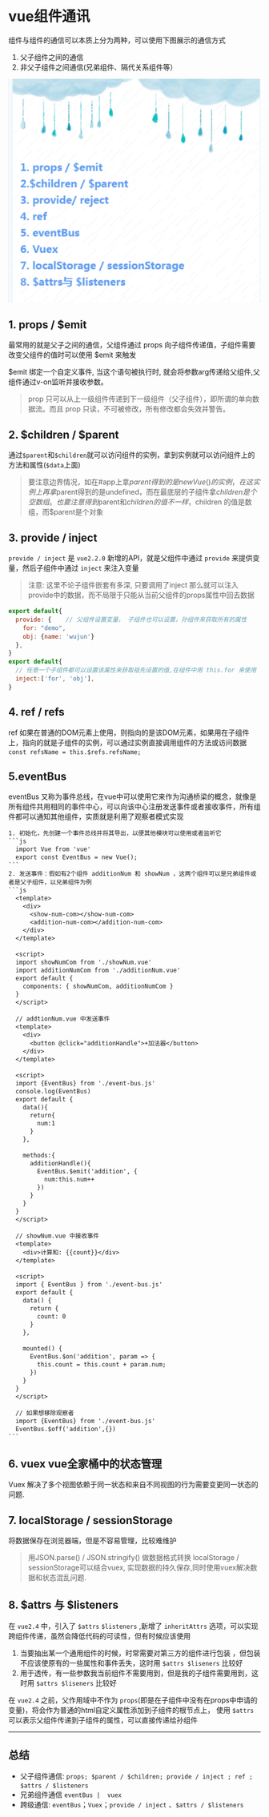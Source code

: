 # vue组件通讯

组件与组件的通信可以本质上分为两种，可以使用下图展示的通信方式
1. 父子组件之间的通信
2. 非父子组件之间通信(兄弟组件、隔代关系组件等）

![vue组件通讯](./images/tongxin.png)


## 1. props / $emit

最常用的就是父子之间的通信，父组件通过 props 向子组件传递值，子组件需要改变父组件的值时可以使用 $emit 来触发

$emit 绑定一个自定义事件, 当这个语句被执行时, 就会将参数arg传递给父组件,父组件通过v-on监听并接收参数。

> prop 只可以从上一级组件传递到下一级组件（父子组件），即所谓的单向数据流。而且 prop 只读，不可被修改，所有修改都会失效并警告。


## 2. $children / $parent

通过`$parent`和`$children`就可以访问组件的实例，拿到实例就可以访问组件上的方法和属性(`$data`上面)

> 要注意边界情况，如在#app上拿$parent得到的是new Vue()的实例，在这实例上再拿$parent得到的是undefined，而在最底层的子组件拿$children是个空数组。也要注意得到$parent和$children的值不一样，$children 的值是数组，而$parent是个对象

## 3. provide / inject

`provide / inject` 是 `vue2.2.0` 新增的API，就是父组件中通过 `provide` 来提供变量，然后子组件中通过 `inject` 来注入变量

> 注意: 这里不论子组件嵌套有多深, 只要调用了inject 那么就可以注入provide中的数据，而不局限于只能从当前父组件的props属性中回去数据

```js
export default{
  provide: {    // 父组件设置变量， 子组件也可以设置，孙组件来获取所有的属性
    for: "demo",
    obj: {name: 'wujun'}
  },
}
export default{
  // 任意一个子组件都可以设置该属性来获取祖先设置的值,在组件中用 this.for 来使用
  inject:['for', 'obj'],
}
```

## 4. ref / refs

ref 如果在普通的DOM元素上使用，则指向的是该DOM元素，如果用在子组件上，指向的就是子组件的实例，可以通过实例直接调用组件的方法或访问数据 `const refsName = this.$refs.refsName;`


## 5.eventBus
eventBus 又称为事件总线，在vue中可以使用它来作为沟通桥梁的概念，就像是所有组件共用相同的事件中心，可以向该中心注册发送事件或者接收事件，所有组件都可以通知其他组件，实质就是利用了观察者模式实现

    1. 初始化，先创建一个事件总线并将其导出，以便其他模块可以使用或者监听它
    ```js
      import Vue from 'vue'
      export const EventBus = new Vue();
    ```
    2. 发送事件：假如有2个组件 additionNum 和 showNum ，这两个组件可以是兄弟组件或者是父子组件，以兄弟组件为例
    ```js
      <template>
        <div>
          <show-num-com></show-num-com>
          <addition-num-com></addition-num-com>
        </div>
      </template>

      <script>
      import showNumCom from './showNum.vue'
      import additionNumCom from './additionNum.vue'
      export default {
        components: { showNumCom, additionNumCom }
      }
      </script>

      // addtionNum.vue 中发送事件
      <template>
        <div>
          <button @click="additionHandle">+加法器</button>
        </div>
      </template>

      <script>
      import {EventBus} from './event-bus.js'
      console.log(EventBus)
      export default {
        data(){
          return{
            num:1
          }
        },

        methods:{
          additionHandle(){
            EventBus.$emit('addition', {
              num:this.num++
            })
          }
        }
      }
      </script>

      // showNum.vue 中接收事件
      <template>
        <div>计算和: {{count}}</div>
      </template>

      <script>
      import { EventBus } from './event-bus.js'
      export default {
        data() {
          return {
            count: 0
          }
        },

        mounted() {
          EventBus.$on('addition', param => {
            this.count = this.count + param.num;
          })
        }
      }
      </script>

      // 如果想移除观察者
      import {EventBus} from './event-bus.js'
      EventBus.$off('addition',{})
    ```


## 6. vuex vue全家桶中的状态管理
Vuex 解决了多个视图依赖于同一状态和来自不同视图的行为需要变更同一状态的问题.

## 7. localStorage / sessionStorage
将数据保存在浏览器端，但是不容易管理，比较难维护

> 用JSON.parse() / JSON.stringify() 做数据格式转换 localStorage / sessionStorage可以结合vuex, 实现数据的持久保存,同时使用vuex解决数据和状态混乱问题.


## 8. $attrs 与 $listeners
在 `vue2.4` 中，引入了 `$attrs` `$listeners` ,新增了 `inheritAttrs` 选项，可以实现跨组件传递，虽然会降低代码的可读性，但有时候应该使用

1. 当要抽出某一个通用组件的时候，时常需要对第三方的组件进行包装 ，但包装不应该使原有的一些属性和事件丢失，这时用 `$attrs $liseners` 比较好
2. 用于透传，有一些参数我当前组件不需要用到，但是我的子组件需要用到，这时用 `$attrs $liseners` 比较好

在 `vue2.4` 之前，父作用域中不作为 `props`(即是在子组件中没有在props中申请的变量)，将会作为普通的html自定义属性添加到子组件的根节点上， 使用 `$attrs` 可以表示父组件传递到子组件的属性，可以直接传递给孙组件



---
## 总结
- 父子组件通信: `props; $parent / $children; provide / inject ; ref ; $attrs / $listeners`
- 兄弟组件通信 `eventBus |  vuex`
- 跨级通信: `eventBus`；`Vuex`；`provide / inject` 、`$attrs / $listeners`